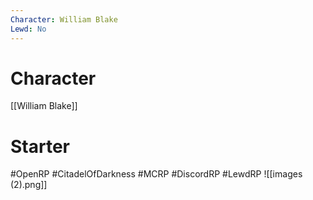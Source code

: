 ```yaml
---
Character: William Blake
Lewd: No
---
```

# Character
[[William Blake]]

# Starter


#OpenRP #CitadelOfDarkness  #MCRP #DiscordRP #LewdRP
![[images (2).png]]